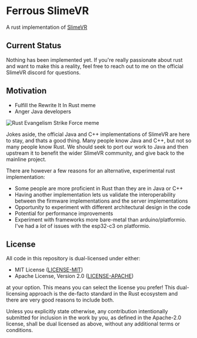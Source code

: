 # Ferrous SlimeVR
A rust implementation of [SlimeVR](https://github.com/SlimeVR)

## Current Status
Nothing has been implemented yet. If you're really passionate about rust and want to
make this a reality, feel free to reach out to me on the official SlimeVR discord for questions.

## Motivation
* Fulfill the Rewrite It In Rust meme
* Anger Java developers

![Rust Evangelism Strike Force meme](https://external-preview.redd.it/Ikj0dtD2q1f70pJtxZEJahFAJH0LkkcdtNuxMWT8Dl0.jpg?auto=webp&s=1c6212f4d10bc678f00d19b36b99d0eba6a8ca79)

Jokes aside, the official Java and C++ implementations of SlimeVR are here to
stay, and thats a good thing. Many people know Java and C++, but not so many
people know Rust. We should seek to port our work to Java and then upstream it
to benefit the wider SlimeVR community, and give back to the mainline project.

There are however a few reasons for an alternative, experimental rust implementation:
* Some people are more proficient in Rust than they are in Java or C++
* Having another implementation lets us validate the interoperability between the
  firmware implementations and the server implementations
* Opportunity to experiment with different architectural design in the code
* Potential for performance improvements
* Experiment with frameworks more bare-metal than arduino/platformio. I've had a *lot* of issues with the esp32-c3 on platformio.


## License
All code in this repository is dual-licensed under either:

- MIT License ([LICENSE-MIT](LICENSE-MIT))
- Apache License, Version 2.0 ([LICENSE-APACHE](LICENSE-APACHE))

at your option. This means you can select the license you prefer! This dual-licensing approach is the de-facto standard in the Rust ecosystem and there are very good reasons to include both.

Unless you explicitly state otherwise, any contribution intentionally submitted for inclusion in the work by you, as defined in the Apache-2.0 license, shall be dual licensed as above, without any additional terms or conditions.

